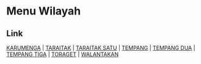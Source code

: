 # Menu Wilayah

## Link

[KARUMENGA](https://github.com/gigit-pemilu/pemilu-2024-71-sulawesi-utara/tree/main/pileg-dpr/hitung-suara/sub/71-sulawesi-utara/sub/02-minahasa/sub/19-langowan-utara/sub/2003-karumenga)
 | 
[TARAITAK](https://github.com/gigit-pemilu/pemilu-2024-71-sulawesi-utara/tree/main/pileg-dpr/hitung-suara/sub/71-sulawesi-utara/sub/02-minahasa/sub/19-langowan-utara/sub/2002-taraitak)
 | 
[TARAITAK SATU](https://github.com/gigit-pemilu/pemilu-2024-71-sulawesi-utara/tree/main/pileg-dpr/hitung-suara/sub/71-sulawesi-utara/sub/02-minahasa/sub/19-langowan-utara/sub/2008-taraitak-satu)
 | 
[TEMPANG](https://github.com/gigit-pemilu/pemilu-2024-71-sulawesi-utara/tree/main/pileg-dpr/hitung-suara/sub/71-sulawesi-utara/sub/02-minahasa/sub/19-langowan-utara/sub/2005-tempang)
 | 
[TEMPANG DUA](https://github.com/gigit-pemilu/pemilu-2024-71-sulawesi-utara/tree/main/pileg-dpr/hitung-suara/sub/71-sulawesi-utara/sub/02-minahasa/sub/19-langowan-utara/sub/2006-tempang-dua)
 | 
[TEMPANG TIGA](https://github.com/gigit-pemilu/pemilu-2024-71-sulawesi-utara/tree/main/pileg-dpr/hitung-suara/sub/71-sulawesi-utara/sub/02-minahasa/sub/19-langowan-utara/sub/2007-tempang-tiga)
 | 
[TORAGET](https://github.com/gigit-pemilu/pemilu-2024-71-sulawesi-utara/tree/main/pileg-dpr/hitung-suara/sub/71-sulawesi-utara/sub/02-minahasa/sub/19-langowan-utara/sub/2004-toraget)
 | 
[WALANTAKAN](https://github.com/gigit-pemilu/pemilu-2024-71-sulawesi-utara/tree/main/pileg-dpr/hitung-suara/sub/71-sulawesi-utara/sub/02-minahasa/sub/19-langowan-utara/sub/2001-walantakan)

